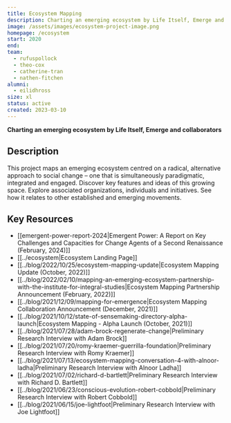 ```yaml
---
title: Ecosystem Mapping
description: Charting an emerging ecosystem by Life Itself, Emerge and collaborators. This project maps an emerging ecosystem centred on a radical, alternative approach to social change – one that is simultaneously paradigmatic, integrated and engaged.
image: /assets/images/ecosystem-project-image.png
homepage: /ecosystem
start: 2020
end: 
team:
  - rufuspollock
  - theo-cox
  - catherine-tran
  - nathen-fitchen
alumni:
  - eilidhross
size: xl
status: active
created: 2023-03-10
---
```


**Charting an emerging ecosystem by Life Itself, Emerge and collaborators**

## Description

This project maps an emerging ecosystem centred on a radical, alternative approach to social change – one that is simultaneously paradigmatic, integrated and engaged. Discover key features and ideas of this growing space. Explore associated organizations, individuals and initiatives. See how it relates to other established and emerging movements.

## Key Resources

- [[emergent-power-report-2024|Emergent Power: A Report on Key Challenges and Capacities for Change Agents of a Second Renaissance (February, 2024)]]
- [[../ecosystem|Ecosystem Landing Page]]
- [[../blog/2022/10/25/ecosystem-mapping-update|Ecosystem Mapping Update (October, 2022)]]
- [[../blog/2022/02/10/mapping-an-emerging-ecosystem-partnership-with-the-institute-for-integral-studies|Ecosystem Mapping Partnership Announcement (February, 2022)]]
- [[../blog/2021/12/09/mapping-for-emergence|Ecosystem Mapping Collaboration Announcement (December, 2021)]]
- [[../blog/2021/10/12/state-of-sensemaking-directory-alpha-launch|Ecosystem Mapping - Alpha Launch (October, 2021)]]
- [[../blog/2021/07/28/adam-brock-regenerate-change|Preliminary Research Interview with Adam Brock]]
- [[../blog/2021/07/20/romy-kraemer-guerrilla-foundation|Preliminary Research Interview with Romy Kraemer]]
- [[../blog/2021/07/13/ecosystem-mapping-conversation-4-with-alnoor-ladha|Preliminary Research Interview with Alnoor Ladha]]
- [[../blog/2021/07/02/richard-d-bartlett|Preliminary Research Interview with Richard D. Bartlett]]
- [[../blog/2021/06/23/conscious-evolution-robert-cobbold|Preliminary Research Interview with Robert Cobbold]]
- [[../blog/2021/06/15/joe-lightfoot|Preliminary Research Interview with Joe Lightfoot]]

